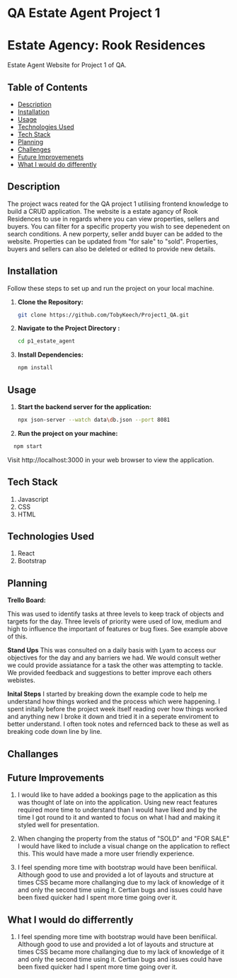 # QA Estate Agent Project 1

# Estate Agency: Rook Residences

Estate Agent Website for Project 1 of QA.

## Table of Contents

- [Description](#description)
- [Installation](#installation)
- [Usage](#usage)
- [Technologies Used](#technologies-used)
- [Tech Stack](#tech-stack)
- [Planning](#planning)
- [Challenges](#challenges)
- [Future Improvemenets](#future-imporvements)
- [What I would do differently](#what-I-would-do-differently)

  

## Description

The project wacs reated for the QA project 1 utilising frontend knowledge to build a CRUD application. The website is a estate agancy of Rook Residences to use in regards  where you can view properties, sellers and buyers. You can filter for a specific property you wish to see depenedent on search conditions. A new porperty, seller andd buyer can be added to the website. Properties can be updated from "for sale" to "sold". Properties, buyers and sellers can also be deleted or edited to provide new details. 

## Installation

Follow these steps to set up and run the project on your local machine.

1. **Clone the Repository:**
   ```bash
   git clone https://github.com/TobyKeech/Project1_QA.git

2. **Navigate to the Project Directory :**
   ```bash
   cd p1_estate_agent
   
3. **Install Dependencies:**
   ```bash
   npm install

## Usage

1. **Start the backend server for the application:**
   ```bash
   npx json-server --watch data\db.json --port 8081
   ```

2. **Run the project on your machine:**
 ```bash
   npm start
```
Visit http://localhost:3000 in your web browser to view the application.

## Tech Stack
1. Javascript
2. CSS
3. HTML

## Technologies Used
1. React
2. Bootstrap

## Planning
**Trello Board:**


This was used to identify tasks at three levels to keep track of objects and targets for the day. Three levels of priority were used of low, medium and high to influence the important of features or bug fixes. See example above of this. 

**Stand Ups**
This was consulted on a daily basis with Lyam to access our objectives for the day and any barriers we had. We would consult wether we could provide assiatance for a task the other was attempting to tackle. We provided feedback and suggestions to better improve each others webistes. 

**Inital Steps**
I started by breaking down the example code to help me understand how things worked and the process which were happening. I spent initally before the project week itself reading over how things worked and anything new I broke it down and tried it in a seperate enviroment to better understand. I often took notes and refernced back to these as well as breaking code down line by line. 

## Challanges


## Future Improvements
1. I would like to have added a bookings page to the application as this was thought of late on into the application. Using new react features required more time to understand than I would have liked and by the time I got round to it and wanted to focus on what I had and making it styled well for presentation.
   
2. When changing the property from the status of "SOLD" and "FOR SALE" I would have liked to include a visual change on the application to reflect this. This would have made a more user friendly experience.

3. I feel spending more time with bootstrap would have been benifiical. Although good to use and provided a lot of layouts and structure at times CSS became more challanging due to my lack of knowledge of it and only the second time using it. Certian bugs and issues could have been fixed quicker had I spent more time going over it.  

## What I would do differrently

1. I feel spending more time with bootstrap would have been benifiical. Although good to use and provided a lot of layouts and structure at times CSS became more challanging due to my lack of knowledge of it and only the second time using it. Certian bugs and issues could have been fixed quicker had I spent more time going over it.  




